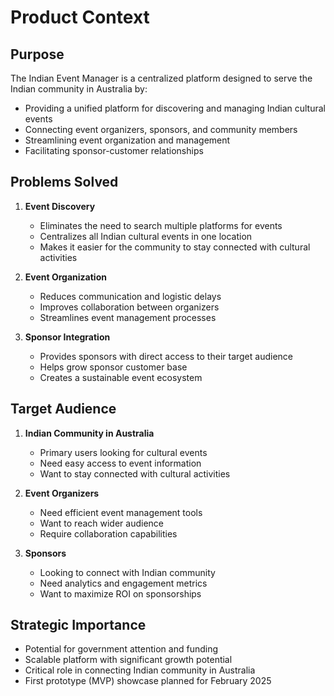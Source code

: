 # Product Context

## Purpose

The Indian Event Manager is a centralized platform designed to serve the Indian community in Australia by:

- Providing a unified platform for discovering and managing Indian cultural events
- Connecting event organizers, sponsors, and community members
- Streamlining event organization and management
- Facilitating sponsor-customer relationships

## Problems Solved

1. **Event Discovery**
   - Eliminates the need to search multiple platforms for events
   - Centralizes all Indian cultural events in one location
   - Makes it easier for the community to stay connected with cultural activities

2. **Event Organization**
   - Reduces communication and logistic delays
   - Improves collaboration between organizers
   - Streamlines event management processes

3. **Sponsor Integration**
   - Provides sponsors with direct access to their target audience
   - Helps grow sponsor customer base
   - Creates a sustainable event ecosystem

## Target Audience

1. **Indian Community in Australia**
   - Primary users looking for cultural events
   - Need easy access to event information
   - Want to stay connected with cultural activities

2. **Event Organizers**
   - Need efficient event management tools
   - Want to reach wider audience
   - Require collaboration capabilities

3. **Sponsors**
   - Looking to connect with Indian community
   - Need analytics and engagement metrics
   - Want to maximize ROI on sponsorships

## Strategic Importance

- Potential for government attention and funding
- Scalable platform with significant growth potential
- Critical role in connecting Indian community in Australia
- First prototype (MVP) showcase planned for February 2025
